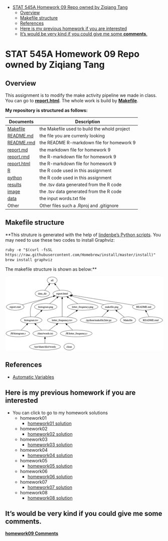-   [STAT 545A Homework 09 Repo owned by Ziqiang
    Tang](#stat-545a-homework-09-repo-owned-by-ziqiang-tang)
    -   [Overview](#overview)
    -   [Makefile structure](#makefile-structure)
    -   [References](#references)
    -   [Here is my previous homework if you are
        interested](#here-is-my-previous-homework-if-you-are-interested)
    -   [It’s would be very kind if you could give me some
        **comments**.](#its-would-be-very-kind-if-you-could-give-me-some-comments.)

STAT 545A Homework 09 Repo owned by Ziqiang Tang
================================================

Overview
--------

This assignment is to modify the make activity pipeline we made in
class. You can go to
**[report.html](https://raw.githack.com/STAT545-UBC-students/hw09-ziqiangt/master/report.html)**.
The whole work is build by
**[Makefile](https://github.com/STAT545-UBC-students/hw08-ziqiangt/tree/master/bcl/Makefile)**.

**My repository is structured as follows:**

| Documents                                                                                    | Description                                  |
|----------------------------------------------------------------------------------------------|----------------------------------------------|
| [Makefile](https://github.com/STAT545-UBC-students/hw08-ziqiangt/tree/master/bcl/Makefile)   | the Makefile used to build the whold project |
| [README.md](https://github.com/STAT545-UBC-students/hw09-ziqiangt/blob/master/README.md)     | the file you are currenly looking            |
| [README.rmd](https://github.com/STAT545-UBC-students/hw09-ziqiangt/blob/master/README.Rmd)   | the README R-markdown file for homework 9    |
| [report.md](https://github.com/STAT545-UBC-students/hw09-ziqiangt/blob/master/report.md)     | the markdown file for homework 9             |
| [report.rmd](https://github.com/STAT545-UBC-students/hw09-ziqiangt/blob/master/report.Rmd)   | the R-markdown file for homework 9           |
| [report.html](https://github.com/STAT545-UBC-students/hw09-ziqiangt/blob/master/report.html) | the R-markdown file for homework 9           |
| [R](https://github.com/STAT545-UBC-students/hw08-ziqiangt/blob/master/bcl/R/)                | the R code used in this assignment           |
| [python](https://github.com/STAT545-UBC-students/hw08-ziqiangt/tree/master/python)           | the R code used in this assignment           |
| [results](https://github.com/STAT545-UBC-students/hw08-ziqiangt/tree/master/bcl/results)     | the .tsv data generated from the R code      |
| [image](https://github.com/STAT545-UBC-students/hw08-ziqiangt/tree/master/bcl/image)         | the .tsv data generated from the R code      |
| [data](https://github.com/STAT545-UBC-students/hw08-ziqiangt/tree/master/bcl/data)           | the input words.txt file                     |
| Other                                                                                        | Other files such a .Rproj and .gitignore     |

Makefile structure
------------------

\*\*This struture is generated with the help of [lindenbe’s Python
scripts](https://github.com/vak/makefile2dot). You may need to use these
two codes to install Graphviz:

    ruby -e "$(curl -fsSL https://raw.githubusercontent.com/Homebrew/install/master/install)"
    brew install graphviz

The makefile structure is shown as below:\*\*

![](./image/makefile.png)

References
----------

-   [Automatic
    Variables](https://www.gnu.org/software/make/manual/html_node/Automatic-Variables.html)

Here is my previous homework if you are interested
--------------------------------------------------

-   You can click to go to my homework solutions
    -   homework01
        -   [homework01
            solution](https://github.com/STAT545-UBC-students/hw01-ziqiangt)
    -   homework02
        -   [homework02
            solution](https://github.com/STAT545-UBC-students/hw02-ziqiangt)
    -   homework03
        -   [homework03
            solution](https://github.com/STAT545-UBC-students/hw03-ziqiangt)
    -   homework04
        -   [homework04
            solution](https://github.com/STAT545-UBC-students/hw04-ziqiangt)
    -   homework05
        -   [homework05
            solution](https://github.com/STAT545-UBC-students/hw05-ziqiangt)
    -   homework06
        -   [homework06
            solution](https://github.com/STAT545-UBC-students/hw06-ziqiangt)
    -   homework07
        -   [homework07
            solution](https://github.com/STAT545-UBC-students/hw07-ziqiangt)
    -   homework08
        -   [homework08
            solution](https://github.com/STAT545-UBC-students/hw08-ziqiangt)

It’s would be very kind if you could give me some **comments**.
---------------------------------------------------------------

**[homework09
Comments](https://github.com/STAT545-UBC-students/hw09-ziqiangt/issues)**

